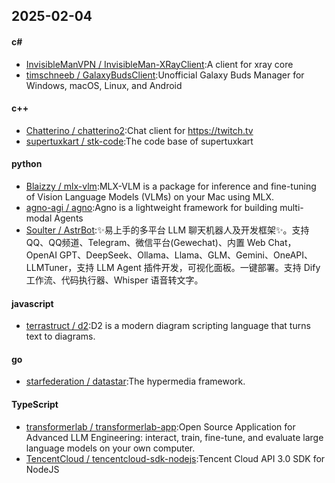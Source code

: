 ## 2025-02-04
#### c#
* [InvisibleManVPN / InvisibleMan-XRayClient](https://github.com/InvisibleManVPN/InvisibleMan-XRayClient):A client for xray core
* [timschneeb / GalaxyBudsClient](https://github.com/timschneeb/GalaxyBudsClient):Unofficial Galaxy Buds Manager for Windows, macOS, Linux, and Android
#### c++
* [Chatterino / chatterino2](https://github.com/Chatterino/chatterino2):Chat client for https://twitch.tv
* [supertuxkart / stk-code](https://github.com/supertuxkart/stk-code):The code base of supertuxkart
#### python
* [Blaizzy / mlx-vlm](https://github.com/Blaizzy/mlx-vlm):MLX-VLM is a package for inference and fine-tuning of Vision Language Models (VLMs) on your Mac using MLX.
* [agno-agi / agno](https://github.com/agno-agi/agno):Agno is a lightweight framework for building multi-modal Agents
* [Soulter / AstrBot](https://github.com/Soulter/AstrBot):✨易上手的多平台 LLM 聊天机器人及开发框架✨。支持 QQ、QQ频道、Telegram、微信平台(Gewechat)、内置 Web Chat，OpenAI GPT、DeepSeek、Ollama、Llama、GLM、Gemini、OneAPI、LLMTuner，支持 LLM Agent 插件开发，可视化面板。一键部署。支持 Dify 工作流、代码执行器、Whisper 语音转文字。
#### javascript
* [terrastruct / d2](https://github.com/terrastruct/d2):D2 is a modern diagram scripting language that turns text to diagrams.
#### go
* [starfederation / datastar](https://github.com/starfederation/datastar):The hypermedia framework.
#### TypeScript
* [transformerlab / transformerlab-app](https://github.com/transformerlab/transformerlab-app):Open Source Application for Advanced LLM Engineering: interact, train, fine-tune, and evaluate large language models on your own computer.
* [TencentCloud / tencentcloud-sdk-nodejs](https://github.com/TencentCloud/tencentcloud-sdk-nodejs):Tencent Cloud API 3.0 SDK for NodeJS

